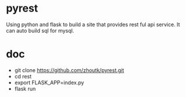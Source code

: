 # pyrest
Using python and flask to build a site that provides rest ful api service. It can auto build sql for mysql.
# doc
- git clone https://github.com/zhoutk/pyrest.git
- cd rest
- export FLASK_APP=index.py
- flask run
